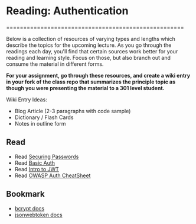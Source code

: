 # Reading: Authentication

====================================================

Below is a collection of resources of varying types and lengths which describe the topics for the upcoming lecture. As you go through the readings each day, you'll find that certain sources work better for your reading and learning style. Focus on those, but also branch out and consume the material in different forms.

**For your assignment, go through these resources, and create a wiki entry in your fork of the class repo that summarizes the principle topic as though you were presenting the material to a 301 level student.**

Wiki Entry Ideas:

-   Blog Article (2-3 paragraphs with code sample)
-   Dictionary / Flash Cards
-   Notes in outline form

## Read

-   Read [Securing Passwords](http://dustwell.com/how-to-handle-passwords-bcrypt.html)
-   Read [Basic Auth](https://en.wikipedia.org/wiki/Basic_access_authentication)
-   Read [Intro to JWT](https://jwt.io/introduction/)
-   Read [OWASP Auth CheatSheet](https://www.owasp.org/index.php/Authentication_Cheat_Sheet)

## Bookmark

-   [bcrypt docs](https://www.npmjs.com/package/bcrypt)
-   [jsonwebtoken docs](https://www.npmjs.com/package/jsonwebtoken)
